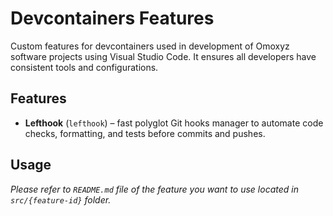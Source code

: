 # Devcontainers Features

Custom features for devcontainers used in development of Omoxyz software projects using Visual Studio Code. It ensures all developers have consistent tools and configurations.

## Features

- **Lefthook** (`lefthook`) – fast polyglot Git hooks manager to automate code checks, formatting, and tests before commits and pushes.

## Usage

*Please refer to `README.md` file of the feature you want to use located in `src/{feature-id}` folder.*